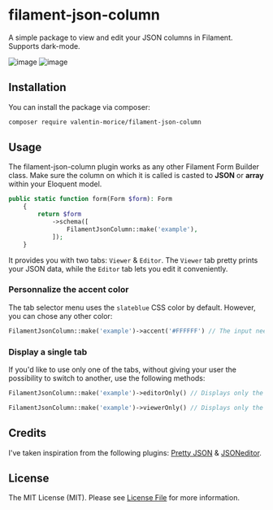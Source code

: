 # filament-json-column

A simple package to view and edit your JSON columns in Filament. Supports dark-mode.

![image](https://github.com/valentin-morice/filament-json-column/assets/100000204/79b3c63c-e657-43d1-b78b-01a1b91f4f6c)
![image](https://github.com/valentin-morice/filament-json-column/assets/100000204/b82ca746-4f1f-488d-81f9-ac0dc3b150f5)




## Installation

You can install the package via composer:

```bash
composer require valentin-morice/filament-json-column
```

## Usage

The filament-json-column plugin works as any other Filament Form Builder class. Make sure the column on which it is called is casted to **JSON** or **array** within your Eloquent model.

```php
public static function form(Form $form): Form
    {
        return $form
            ->schema([
                FilamentJsonColumn::make('example'),
            ]);
    }
```

It provides you with two tabs: `Viewer` & `Editor`. The `Viewer` tab pretty prints your JSON data, while the `Editor` tab lets you edit it conveniently.

### Personnalize the accent color
The tab selector menu uses the `slateblue` CSS color by default. However, you can chose any other color:
```php
FilamentJsonColumn::make('example')->accent('#FFFFFF') // The input needs to be a valid CSS color
```

### Display a single tab

If you'd like to use only one of the tabs, without giving your user the possibility to switch to another, use the following methods:
```php
FilamentJsonColumn::make('example')->editorOnly() // Displays only the editor tab

FilamentJsonColumn::make('example')->viewerOnly() // Displays only the viewer tab
```


## Credits
I've taken inspiration from the following plugins: [Pretty JSON](https://github.com/novadaemon/filament-pretty-json) & [JSONeditor](https://github.com/invaders-xx/filament-jsoneditor).


## License

The MIT License (MIT). Please see [License File](LICENSE.md) for more information.
